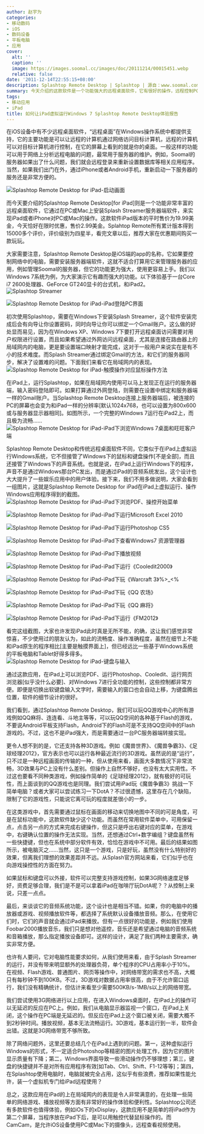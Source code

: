 ```yaml
---
author: 赵宇为
categories:
- 移动数码
- iOS
- 数码设备
- 平板电脑
- 应用
cover:
  alt: ''
  caption: ''
  image: https://images.soomal.cc/images/doc/20111214/00015451.webp
  relative: false
date: '2011-12-14T22:55:15+08:00'
description: Splashtop Remote Desktop | Splashtop | 源自：www.soomal.com | 版权：原创 |  平均/总评分：09.00/72
summary: 今天介绍的这款软件是一个功能强大的远程桌面软件，它有很好的操作，远程控制PC或者Mac电脑，可以让Windows 7操作系统很好的在iPad下使用和被控制，它甚至可以支持流行的3D游戏、各种格式的视频播放、复杂的Flash游戏、Office或Windows下各种流行软件的应用，大多数情况下，它的表现都非常出色……
tags:
- 移动应用
- iPad
title: 如何让iPad虚拟运行Windows 7 Splashtop Remote Desktop体验报告
---
```


在iOS设备中有不少远程桌面软件，“远程桌面”在Windows操作系统中都提供支持，它的主要功能是可以让远程的计算机通过网络访问目标计算机，远程的计算机可以对目标计算机进行控制，在它的屏幕上看到的就是你的桌面。一般这样的功能可以用于网络上分析远程电脑的问题，最常用于服务器的维护。例如，Soomal的服务器如果出了什么问题，我们就会远程登录来重新设置数据库等相关应用程序。当然，如果我们出门在外，通过iPhone或者Android手机，重新启动一下服务器的服务还是非常方便的。

![Splashtop Remote Desktop for iPad-启动画面](https://images.soomal.cc/images/doc/20111214/00015451.webp)




而今天要介绍的Splashtop Remote Desktop[for iPad]则是一个功能非常丰富的远程桌面软件，它通过在PC或Mac上安装Splash Streamer服务器端软件，来实现iPad或者iPhone对PC或Mac的操作。这款软件iPad版本的平时售价为19.99美金，今天恰好在限时优惠，售价2.99美金。Splahtop Remote所有累计版本得到15000多个评价，评价级别为四星半，看完文章以后，推荐大家在优惠期间购买一款玩玩。

大家需要注意，Splashtop Remote Desktop是iOS端的app的名称，它如果要控制网络中的电脑，需要安装服务器端软件，这就不适合打算用它来管理服务器的应用，例如管理Soomal的服务器，但它的功能更为强大，使用更容易上手。我们以Windows 7系统为例，为大家演示它有趣而强大的功能。以下体验基于一台Core i7 2600处理器、GeForce GT240显卡的台式机，和iPad2。
![Splashtop Streamer](https://images.soomal.cc/images/doc/20111214/00015466.webp)




![Splashtop Remote Desktop for iPad-iPad登陆PC界面](https://images.soomal.cc/images/doc/20111214/00015452.webp)




初次使用Splashtop，需要在Windows下安装Splash Streamer，这个软件安装完成后会有向导让你设置密码，同时向导让你可以绑定一个Gmail账户。这么做的好处显而易见，因为在Windows XP、Windows 7下要打开远程桌面访问需要对用户权限进行设置，而且如果希望通过外网访问远程桌面，尤其是连接在路由器上的局域网内的电脑，更是要设置端口映射才能完成，这对于一般用户来说实在是有不小的技术难度。而Splash Streamer通过绑定Gmail的方法，和它们的服务器同步，解决了设置难的问题。下面我们来看它在局域网内的表现。
![Splashtop Remote Desktop for iPad-触摸操作对应鼠标操作方法](https://images.soomal.cc/images/doc/20111214/00015453.webp)




在iPad上，运行Splashtop，如果在局域网内使用可以马上发现正在运行的服务器端，输入密码登陆即可。如果打算通过外网登陆，则需要在设置中绑定和服务器端一样的Gmail账户。当Splashtop Remote Desktop连接上服务器端后，被连接的PC的屏幕也会变为和iPad一样的分辨率[默认1024x768，也可以设置为800x600或与服务器显示器相同]。如图所示，一个完整的Windows 7运行在iPad2上，而且极为流畅……
![Splashtop Remote Desktop for iPad-iPad下浏览Windows 7桌面和旺旺客户端](https://images.soomal.cc/images/doc/20111214/00015454.webp)




Splashtop Remote Desktop和传统远程桌面软件不同，它类似于在iPad上虚拟运行Windows系统，它不但接管了Windows下的鼠标和键盘操作[不是全部]，而且还接管了Windows下的声音系统。也就是说，在iPad上运行Windows下的程序，声音不是通过Windows那台PC发出，而是通过iPad的音频系统发出，这个设计也大大提升了一些娱乐应用中的用户体验。接下来，我们不用多做说明，大家会看到一组图片，这就是Splashtop Remote Desktop for iPad在iPad上虚拟运行、操作Windows应用程序得到的截图。
![Splashtop Remote Desktop for iPad-iPad下浏览PDF、操控开始菜单](https://images.soomal.cc/images/doc/20111214/00015455.webp)




![Splashtop Remote Desktop for iPad-iPad下运行Microsoft Excel 2010](https://images.soomal.cc/images/doc/20111214/00015456.webp)




![Splashtop Remote Desktop for iPad-iPad下运行Photoshop CS5](https://images.soomal.cc/images/doc/20111214/00015458.webp)




![Splashtop Remote Desktop for iPad-iPad下查看Windows7 资源管理器](https://images.soomal.cc/images/doc/20111214/00015457.webp)




![Splashtop Remote Desktop for iPad-iPad下播放视频](https://images.soomal.cc/images/doc/20111214/00015464.webp)




![Splashtop Remote Desktop for iPad-iPad下运行《Cooledit2000》](https://images.soomal.cc/images/doc/20111214/00015462.webp)




![Splashtop Remote Desktop for iPad-iPad下玩《Warcraft 3》%>_<%](https://images.soomal.cc/images/doc/20111214/00015459.webp)




![Splashtop Remote Desktop for iPad-iPad下玩《QQ 农场》](https://images.soomal.cc/images/doc/20111214/00015460.webp)




![Splashtop Remote Desktop for iPad-iPad下玩《QQ 麻将》](https://images.soomal.cc/images/doc/20111214/00015461.webp)




![Splashtop Remote Desktop for iPad-iPad下运行《FM2012》](https://images.soomal.cc/images/doc/20111214/00015463.webp)




看完这组截图，大家也许发现iPad此时真是无所不能，的确，这让我们感觉非常惊喜，不少使用过的朋友认为，如此的流畅度、操作准确程度，虽然在细节上不能和iPad原生的程序相比[主要是触摸界面上]，但已经远比一些基于Windows系统的平板电脑和Tablet好得多得多。
![Splashtop Remote Desktop for iPad-键盘与输入](https://images.soomal.cc/images/doc/20111214/00015465.webp)




通过这款应用，在iPad上可以浏览PDF、运行Photoshop、Cooledit、运行网页浏览器[似乎没什么必要]、对Windows 7进行全功能的控制，这些控制都非常方便。即便是切换出软键盘输入文字时，需要输入的窗口也会自动上移，为键盘腾出位置，软件的细节设计的很好。

我们看到，通过Splashtop Remote Desktop，我们可以玩QQ游戏中心的所有游戏例如QQ麻将、连连看、斗地主等等，可以玩QQ空间的各种基于Flash的游戏，不要说Android平板支持Flash，Android下的Flash可是不支持QQ空间中的Flash游戏的。不过，这也不是iPad强大，而是需要通过一台PC服务器端转接实现。

更令人想不到的是，它还支持各种3D游戏。例如《魔兽世界》、《魔兽争霸3》、《足球经理2012》，官方表示也可以运行各种最近流行的3D游戏。虽然说的是“运行”，只不过是一种远程画面的传输的一种，但从使用来看，画面大多数情况下非常流畅，3D效果与PC上没有什么差别。但操作上自然不够好，也没有太大实用性。不过这也要看不同种类游戏，例如操作简单的《足球经理2012》，就有极好的可玩性，而上面谈到的QQ游戏也是同理。我们尝试用iPad玩《魔兽争霸3》挑战一下简单电脑？或者大家可以尝试练习一下DotA？不过很遗憾，这里存在几个缺陷，限制了它的游戏性，只能说它离可玩的程度就差很小的一步。

在这类游戏中，首先需要通过鼠标在画面的移动来切换地图中不同的可是角度，可是在鼠标功能中，这款软件缺少这个功能。而虽然在常用软件菜单中，可用保留一点，点击另一点的方式来完成右键操作，但这只是呼出右键对应的菜单，在游戏中，右键确认位置的操作无法实现。当然，还想通过Ctrl+数字编组？键盘虽然有一些快捷键，但也在系统中部分软件有效，恰恰在游戏中不可用。最后的结果如图所示，被电脑灭之……当然，这只是一个游戏，只是好玩，虽然没有什么特别好的效果，但离我们理想的效果差距并不远。从Splash官方网站来看，它们似乎也在向游戏操控性的方面在努力。

如果鼠标和键盘可以外接，软件可以完整支持游戏控制，如果3G网络速度足够好，资费足够合理，我们是不是可以拿着iPad在咖啡厅玩DotA呢？？从控制上来说，只差一点点。

最后，来谈谈它的音频系统功能，这个设计也是相当不错。如果，你的电脑中的播放器或游戏、视频播放软件等，都选择了系统默认设备播放音频。那么，在使用它们时，它们的声音就会通过iPad来播放。但有一点很好的功能是，例如我们使用Foobar2000播放音乐，我们只是想对他遥控，音乐还是希望通过电脑的音频系统和音箱播放，那么指定播放设备即可。这样的设计，满足了我们两种主要需求，确实非常方便。

也许有人要问，它对电脑性能要求如何，从我们使用来看，由于Splash Streamer的运行，并没有带来明显额外的处理器负荷，单个程序的CPU占用率小于10%。在视频、Flash游戏、普通图片、网页等操作中，对网络带宽的需求也不高，大概只有每秒钟不到100KB。不过，3D游戏对数据占用率很高，由于不允许窗口运行，我们没有精确统计，但估计来看至少需要500KB/s-1MB/s以上的网络带宽。

我们尝试使用3G网络进行以上应用，在进入Windows桌面时，在iPad上的操作可以无延迟的反应在PC上。例如，我们从电脑显示器监视一个窗口，在iPad上关闭，这个操作在PC端是无延迟的。但反应在iPad上这个窗口被关闭，需要大概不到2秒钟时间。播放视频，基本无法流畅运行。3D游戏，基本运行到一半，软件会出错。这就是3G网络带宽不够所致。

除了网络问题外，这里还要总结几个在iPad上遇到的问题。第一，这种虚拟运行Windows的形式，不一定适合Photoshop等精密的图片处理工作，因为它的图片显示质量有下降；第二，Windows界面导致一些滑动操作仍不够理想；第三，键盘的快捷键并不是对所有应用程序有效[如Tab、Ctrl、Shift、F1-12等等]；第四，在Splashtop使用电脑时，电脑就被完全占用，这似乎有些浪费，推荐如果性能允许，装一个虚拟机专门给iPad远程使用？

总之，这款应用在iPad的上在局域网内的表现是令人非常满意的，在处理一些简单的网络游戏、播放视频等方面有非常好的操作体验和便利性。Splashtop公司还有多款软件也值得体验，例如iOs下的xDisplay，这款应用不是简单的将iPad作为第二个屏幕，当程序放在iPad下后，是可以用触控代替鼠标操作的。而CamCam，是允许iOS设备使用PC或Mac下的摄像头，远程查看视频使用。